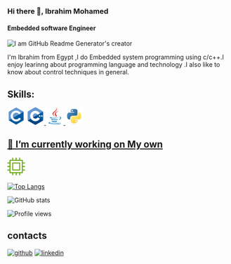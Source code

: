 ### Hi there 👋, Ibrahim Mohamed
#### Embedded software Engineer

![I am GitHub Readme Generator's creator](https://cdn.dribbble.com/users/1162077/screenshots/3848914/programmer.gif) 

I'm Ibrahim from Egypt ,I do Embedded system programming using c/c++.I enjoy learinng about programming language and technology .I also like to know about control techniques in general.

## Skills: 
   <img src="https://raw.githubusercontent.com/devicons/devicon/master/icons/c/c-original.svg" alt="c" width="40" height="40"/> </a> <a href="https://www.w3schools.com/cpp/" target="_blank" rel="noreferrer">  <img src="https://raw.githubusercontent.com/devicons/devicon/master/icons/cplusplus/cplusplus-original.svg" alt="cplusplus" width="40" height="40"/> </a> <a href="https://www.java.com" target="_blank" rel="noreferrer">  <img src="https://raw.githubusercontent.com/devicons/devicon/master/icons/java/java-original.svg" alt="java" width="40" height="40"/> </a> <a href="https://www.python.org" target="_blank" rel="noreferrer">   <img src="https://raw.githubusercontent.com/devicons/devicon/master/icons/python/python-original.svg" alt="python" width="40" height="40"/> 
## 🔭 I’m currently working on My own 

  
<a href='https://docs.github.com/en/developers'><img src='https://raw.githubusercontent.com/acervenky/animated-github-badges/master/assets/devbadge.gif' width='40' height='40'></a> 

[![Top Langs](https://github-readme-stats.vercel.app/api/top-langs/?username=IbrahimMohamed98)](https://github.com/anuraghazra/github-readme-stats)

![GitHub stats](https://github-readme-stats.vercel.app/api?username=IbrahimMohamed98&show_icons=true)  

![Profile views](https://gpvc.arturio.dev/IbrahimMohamed98)  


## contacts
[<img src='https://cdn.jsdelivr.net/npm/simple-icons@3.0.1/icons/github.svg' alt='github' height='40'>](https://github.com/IbrahimMohamed98)  [<img src='https://cdn.jsdelivr.net/npm/simple-icons@3.0.1/icons/linkedin.svg' alt='linkedin' height='40'>](https://www.linkedin.com/in/linkedin.com/in/IbrahimMohamed98/)
